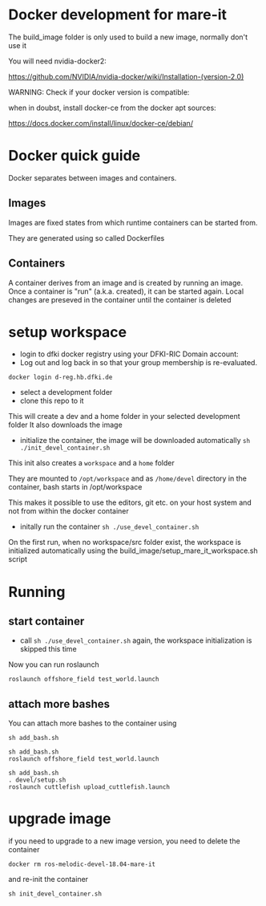 # Docker development for mare-it

The build_image folder is only used to build a new image, normally don't use it

You will need nvidia-docker2: 

https://github.com/NVIDIA/nvidia-docker/wiki/Installation-(version-2.0)

WARNING: Check if your docker version is compatible:

when in doubst, install docker-ce from the docker apt sources:

https://docs.docker.com/install/linux/docker-ce/debian/



# Docker quick guide

Docker separates between images and containers.

## Images

Images are fixed states from which runtime containers can be started from.

They are generated using so called Dockerfiles

## Containers

A container derives from an image and is created by running an image.
Once a container is "run" (a.k.a. created), it can be started again.
Local changes are preseved in the container until the container is deleted



# setup workspace

* login to dfki docker registry using your DFKI-RIC Domain account:
* Log out and log back in so that your group membership is re-evaluated.

```docker login d-reg.hb.dfki.de```

* select a development folder 
* clone this repo to it

This will create a dev and a home folder in your selected development folder
It also downloads the image

* initialize the container, the image will be downloaded automatically
```sh ./init_devel_container.sh```

This init also creates a `workspace` and a `home` folder

They are mounted to `/opt/workspace` and as `/home/devel` directory in the container, bash starts in /opt/workspace

This makes it possible to use the editors, git etc. on your host system and not from within the docker container

* initally run the container
```sh ./use_devel_container.sh```

On the first run, when no workspace/src folder exist, the workspace is initialized automatically using the build_image/setup_mare_it_workspace.sh script

# Running 

## start container

* call ```sh ./use_devel_container.sh``` again, the workspace initialization is skipped this time

Now you can run roslaunch 

`roslaunch offshore_field test_world.launch`


## attach more bashes 

You can attach more bashes to the container using

```sh add_bash.sh```

```
sh add_bash.sh
roslaunch offshore_field test_world.launch
```

```
sh add_bash.sh
. devel/setup.sh 
roslaunch cuttlefish upload_cuttlefish.launch
```


# upgrade image

if you need to upgrade to a new image version, you need to delete the container

`docker rm ros-melodic-devel-18.04-mare-it`

and re-init the container

```sh init_devel_container.sh```






